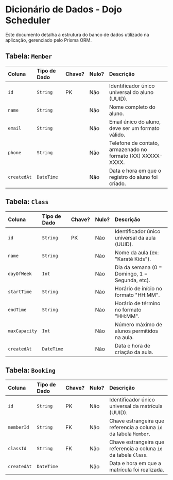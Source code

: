 # Dicionário de Dados - Dojo Scheduler

Este documento detalha a estrutura do banco de dados utilizado na aplicação, gerenciado pelo Prisma ORM.

## Tabela: `Member`

| Coluna | Tipo de Dado | Chave? | Nulo? | Descrição |
| :--- | :--- | :--- | :--- | :--- |
| `id` | `String` | PK | Não | Identificador único universal do aluno (UUID). |
| `name` | `String` | | Não | Nome completo do aluno. |
| `email` | `String` | | Não | Email único do aluno, deve ser um formato válido. |
| `phone` | `String` | | Não | Telefone de contato, armazenado no formato (XX) XXXXX-XXXX. |
| `createdAt`| `DateTime` | | Não | Data e hora em que o registro do aluno foi criado. |

## Tabela: `Class`

| Coluna | Tipo de Dado | Chave? | Nulo? | Descrição |
| :--- | :--- | :--- | :--- | :--- |
| `id` | `String` | PK | Não | Identificador único universal da aula (UUID). |
| `name` | `String` | | Não | Nome da aula (ex: "Karatê Kids"). |
| `dayOfWeek` | `Int` | | Não | Dia da semana (0 = Domingo, 1 = Segunda, etc). |
| `startTime` | `String` | | Não | Horário de início no formato "HH:MM". |
| `endTime` | `String` | | Não | Horário de término no formato "HH:MM". |
| `maxCapacity`| `Int` | | Não | Número máximo de alunos permitidos na aula. |
| `createdAt`| `DateTime` | | Não | Data e hora de criação da aula. |
    
## Tabela: `Booking`

| Coluna | Tipo de Dado | Chave? | Nulo? | Descrição |
| :--- | :--- | :--- | :--- | :--- |
| `id` | `String` | PK | Não | Identificador único universal da matrícula (UUID).|
| `memberId`| `String` | FK | Não | Chave estrangeira que referencia a coluna `id` da tabela `Member`.|
| `classId` | `String` | FK | Não | Chave estrangeira que referencia a coluna `id` da tabela `Class`. |
| `createdAt`| `DateTime` | | Não | Data e hora em que a matrícula foi realizada. |